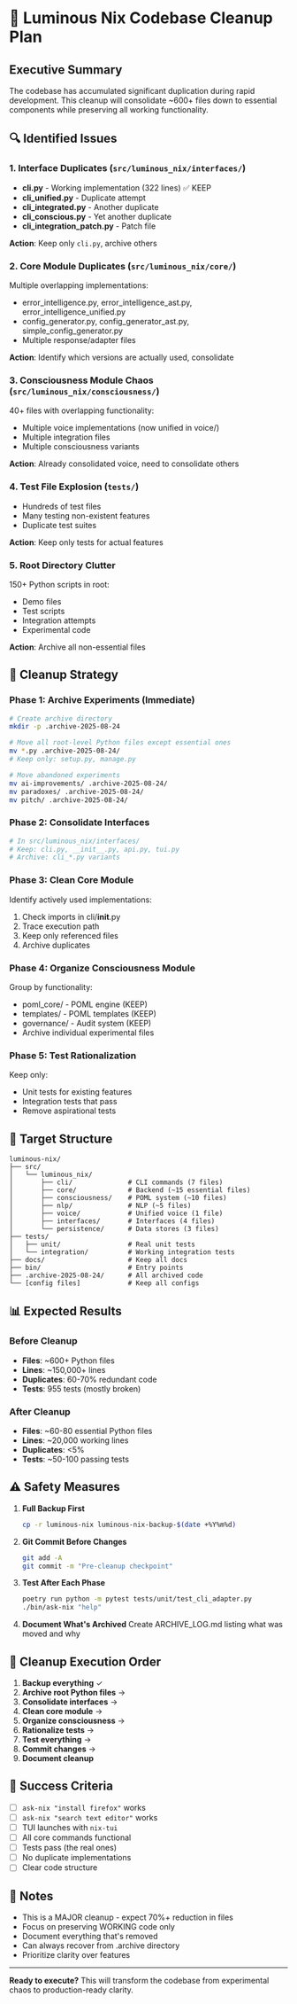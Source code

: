 # 🧹 Luminous Nix Codebase Cleanup Plan

## Executive Summary
The codebase has accumulated significant duplication during rapid development. This cleanup will consolidate ~600+ files down to essential components while preserving all working functionality.

## 🔍 Identified Issues

### 1. Interface Duplicates (`src/luminous_nix/interfaces/`)
- **cli.py** - Working implementation (322 lines) ✅ KEEP
- **cli_unified.py** - Duplicate attempt
- **cli_integrated.py** - Another duplicate  
- **cli_conscious.py** - Yet another duplicate
- **cli_integration_patch.py** - Patch file

**Action**: Keep only `cli.py`, archive others

### 2. Core Module Duplicates (`src/luminous_nix/core/`)
Multiple overlapping implementations:
- error_intelligence.py, error_intelligence_ast.py, error_intelligence_unified.py
- config_generator.py, config_generator_ast.py, simple_config_generator.py
- Multiple response/adapter files

**Action**: Identify which versions are actually used, consolidate

### 3. Consciousness Module Chaos (`src/luminous_nix/consciousness/`)
40+ files with overlapping functionality:
- Multiple voice implementations (now unified in voice/)
- Multiple integration files
- Multiple consciousness variants

**Action**: Already consolidated voice, need to consolidate others

### 4. Test File Explosion (`tests/`)
- Hundreds of test files
- Many testing non-existent features
- Duplicate test suites

**Action**: Keep only tests for actual features

### 5. Root Directory Clutter
150+ Python scripts in root:
- Demo files
- Test scripts  
- Integration attempts
- Experimental code

**Action**: Archive all non-essential files

## 📂 Cleanup Strategy

### Phase 1: Archive Experiments (Immediate)
```bash
# Create archive directory
mkdir -p .archive-2025-08-24

# Move all root-level Python files except essential ones
mv *.py .archive-2025-08-24/
# Keep only: setup.py, manage.py

# Move abandoned experiments
mv ai-improvements/ .archive-2025-08-24/
mv paradoxes/ .archive-2025-08-24/
mv pitch/ .archive-2025-08-24/
```

### Phase 2: Consolidate Interfaces
```bash
# In src/luminous_nix/interfaces/
# Keep: cli.py, __init__.py, api.py, tui.py
# Archive: cli_*.py variants
```

### Phase 3: Clean Core Module
Identify actively used implementations:
1. Check imports in cli/__init__.py
2. Trace execution path
3. Keep only referenced files
4. Archive duplicates

### Phase 4: Organize Consciousness Module
Group by functionality:
- poml_core/ - POML engine (KEEP)
- templates/ - POML templates (KEEP)  
- governance/ - Audit system (KEEP)
- Archive individual experimental files

### Phase 5: Test Rationalization
Keep only:
- Unit tests for existing features
- Integration tests that pass
- Remove aspirational tests

## 🎯 Target Structure

```
luminous-nix/
├── src/
│   └── luminous_nix/
│       ├── cli/              # CLI commands (7 files)
│       ├── core/             # Backend (~15 essential files)
│       ├── consciousness/    # POML system (~10 files)
│       ├── nlp/              # NLP (~5 files)
│       ├── voice/            # Unified voice (1 file)
│       ├── interfaces/       # Interfaces (4 files)
│       └── persistence/      # Data stores (3 files)
├── tests/
│   ├── unit/                 # Real unit tests
│   └── integration/          # Working integration tests
├── docs/                     # Keep all docs
├── bin/                      # Entry points
├── .archive-2025-08-24/      # All archived code
└── [config files]            # Keep all configs
```

## 📊 Expected Results

### Before Cleanup
- **Files**: ~600+ Python files
- **Lines**: ~150,000+ lines
- **Duplicates**: 60-70% redundant code
- **Tests**: 955 tests (mostly broken)

### After Cleanup
- **Files**: ~60-80 essential Python files
- **Lines**: ~20,000 working lines
- **Duplicates**: <5% 
- **Tests**: ~50-100 passing tests

## ⚠️ Safety Measures

1. **Full Backup First**
   ```bash
   cp -r luminous-nix luminous-nix-backup-$(date +%Y%m%d)
   ```

2. **Git Commit Before Changes**
   ```bash
   git add -A
   git commit -m "Pre-cleanup checkpoint"
   ```

3. **Test After Each Phase**
   ```bash
   poetry run python -m pytest tests/unit/test_cli_adapter.py
   ./bin/ask-nix "help"
   ```

4. **Document What's Archived**
   Create ARCHIVE_LOG.md listing what was moved and why

## 🚦 Cleanup Execution Order

1. **Backup everything** ✓
2. **Archive root Python files** → 
3. **Consolidate interfaces** →
4. **Clean core module** →
5. **Organize consciousness** →
6. **Rationalize tests** →
7. **Test everything** →
8. **Commit changes** →
9. **Document cleanup** 

## 🎯 Success Criteria

- [ ] `ask-nix "install firefox"` works
- [ ] `ask-nix "search text editor"` works  
- [ ] TUI launches with `nix-tui`
- [ ] All core commands functional
- [ ] Tests pass (the real ones)
- [ ] No duplicate implementations
- [ ] Clear code structure

## 📝 Notes

- This is a MAJOR cleanup - expect 70%+ reduction in files
- Focus on preserving WORKING code only
- Document everything that's removed
- Can always recover from .archive directory
- Prioritize clarity over features

---

**Ready to execute?** This will transform the codebase from experimental chaos to production-ready clarity.